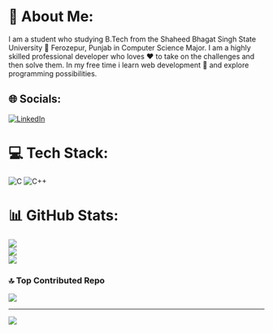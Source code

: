 # 💫 About Me:
I am a student who studying B.Tech from the Shaheed Bhagat Singh State University 🏢 Ferozepur, Punjab in Computer Science Major. I am a highly skilled professional developer who loves ❤️ to take on the challenges and then solve them. In my free time i learn web development 🚀 and explore programming possibilities.


## 🌐 Socials:
[![LinkedIn](https://img.shields.io/badge/LinkedIn-%230077B5.svg?logo=linkedin&logoColor=white)](https://linkedin.com/in/anmol-fzr) 

# 💻 Tech Stack:
![C](https://img.shields.io/badge/c-%2300599C.svg?style=for-the-badge&logo=c&logoColor=white) ![C++](https://img.shields.io/badge/c++-%2300599C.svg?style=for-the-badge&logo=c%2B%2B&logoColor=white)
# 📊 GitHub Stats:
![](https://github-readme-stats.vercel.app/api?username=gursewak-fzr&theme=dark&hide_border=false&include_all_commits=false&count_private=false)<br/>
![](https://github-readme-streak-stats.herokuapp.com/?user=gursewak-fzr&theme=dark&hide_border=false)<br/>
![](https://github-readme-stats.vercel.app/api/top-langs/?username=gursewak-fzr&theme=dark&hide_border=false&include_all_commits=false&count_private=false&layout=compact)

### 🔝 Top Contributed Repo
![](https://github-contributor-stats.vercel.app/api?username=gursewak-fzr&limit=5&theme=dark&combine_all_yearly_contributions=true)

---
[![](https://visitcount.itsvg.in/api?id=gursewak-fzr&icon=0&color=0)](https://visitcount.itsvg.in)
